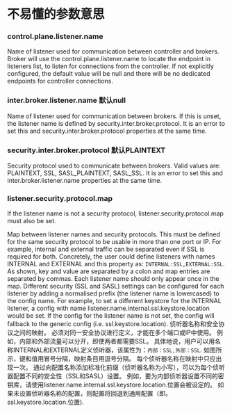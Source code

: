 # 不易懂的参数意思
### control.plane.listener.name
Name of listener used for communication between controller and brokers. 
Broker will use the control.plane.listener.name to locate the endpoint in listeners list, 
to listen for connections from the controller. 
If not explicitly configured, the default value will be null 
and there will be no dedicated endpoints for controller connections.

### inter.broker.listener.name 默认null
Name of listener used for communication between brokers. 
If this is unset, the listener name is defined by security.inter.broker.protocol. 
It is an error to set this and security.inter.broker.protocol properties at the same time.

### security.inter.broker.protocol 默认PLAINTEXT
Security protocol used to communicate between brokers. 
Valid values are: PLAINTEXT, SSL, SASL_PLAINTEXT, SASL_SSL. 
It is an error to set this and inter.broker.listener.name properties at the same time.


### listener.security.protocol.map

If the listener name is not a security protocol, listener.security.protocol.map must also be set.

Map between listener names and security protocols. 
This must be defined for the same security protocol to be usable in more than one port or IP. 
For example, internal and external traffic can be separated even if SSL is required for both. 
Concretely, the user could define listeners with names INTERNAL and EXTERNAL and this property as: `INTERNAL:SSL,EXTERNAL:SSL`. 
As shown, key and value are separated by a colon and map entries are separated by commas. 
Each listener name should only appear once in the map. 
Different security (SSL and SASL) settings can be configured for each listener by adding a normalised prefix (the listener name is lowercased) to the config name. 
For example, to set a different keystore for the INTERNAL listener, a config with name listener.name.internal.ssl.keystore.location would be set. 
If the config for the listener name is not set, the config will fallback to the generic config (i.e. ssl.keystore.location).
侦听器名称和安全协议之间的映射。
必须对同一安全协议进行定义，才能在多个端口或IP中使用。
例如，内部和外部流量可以分开，即使两者都需要SSL。
具体地说，用户可以用名称INTERNAL和EXTERNAL定义侦听器，该属性为：`内部：SSL,外部：SSL`.
如图所示，键和值用冒号分隔，映射条目用逗号分隔。
每个侦听器名称在映射中只应出现一次。
通过向配置名称添加标准化前缀（侦听器名称为小写），可以为每个侦听器配置不同的安全性（SSL和SASL）设置。
例如，要为内部侦听器设置不同的密钥库，请使用listener.name.internal.ssl.keystore.location.位置会被设定的。
如果未设置侦听器名称的配置，则配置将回退到通用配置（即。ssl.keystore.location.位置).